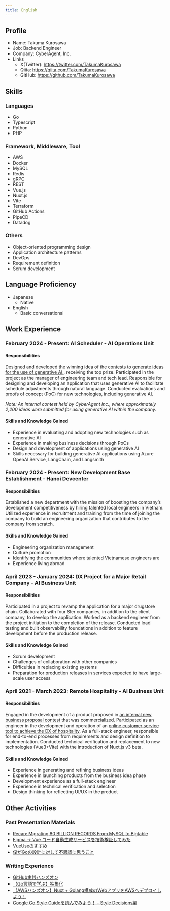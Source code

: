 ```yaml
---
title: English
---
```


## Profile
- Name: Takuma Kurosawa
- Job: Backend Engineer
- Company: CyberAgent, Inc.
- Links
  - X(Twitter): https://twitter.com/TakumaKurosawa
  - Qiita: https://qiita.com/TakumaKurosawa
  - GitHub: https://github.com/TakumaKurosawa

## Skills
### Languages
- Go
- Typescript
- Python
- PHP

### Framework, Middleware, Tool
- AWS
- Docker
- MySQL
- Redis
- gRPC
- REST
- Vue.js
- Nuxt.js
- Vite
- Terraform
- GitHub Actions
- PipeCD
- Datadog

### Others
- Object-oriented programming design
- Application architecture patterns
- DevOps
- Requirement definition
- Scrum development

## Language Proficiency

- Japanese
    - Native
- English
    - Basic conversational

## Work Experience

### February 2024 - Present: AI Scheduler - AI Operations Unit
#### Responsibilities
Designed and developed the winning idea of the [contests to generate ideas for the use of generative AI.](https://www.cyberagent.co.jp/way/list/detail/id=29503), receiving the top prize.
Participated in the project as the manager of engineering team and tech lead.
Responsible for designing and developing an application that uses generative AI to facilitate schedule adjustments through natural language.
Conducted evaluations and proofs of concept (PoC) for new technologies, including generative AI.

*Note: An internal contest held by CyberAgent Inc., where approximately 2,200 ideas were submitted for using generative AI within the company.*

#### Skills and Knowledge Gained
- Experience in evaluating and adopting new technologies such as generative AI
- Experience in making business decisions through PoCs
- Design and development of applications using generative AI
- Skills necessary for building generative AI applications using Azure OpenAI Service, LangChain, and Langsmith

### February 2024 - Present: New Development Base Establishment - Hanoi Devcenter
#### Responsibilities
Established a new department with the mission of boosting the company’s development competitiveness by hiring talented local engineers in Vietnam.
Utilized experience in recruitment and training from the time of joining the company to build an engineering organization that contributes to the company from scratch.

#### Skills and Knowledge Gained
- Engineering organization management
- Culture promotion
- Identifying the communities where talented Vietnamese engineers are
- Experience living abroad

### April 2023 - January 2024: DX Project for a Major Retail Company - AI Business Unit
#### Responsibilities
Participated in a project to revamp the application for a major drugstore chain.
Collaborated with four SIer companies, in addition to the client company, to develop the application.
Worked as a backend engineer from the project initiation to the completion of the release.
Conducted load testing and built observability foundations in addition to feature development before the production release.

#### Skills and Knowledge Gained
- Scrum development
- Challenges of collaboration with other companies
- Difficulties in replacing existing systems
- Preparation for production releases in services expected to have large-scale user access

### April 2021 - March 2023: Remote Hospitality - AI Business Unit
#### Responsibilities
Engaged in the development of a product proposed in [an internal new business proposal contest](https://x.com/CyberAgent_PR/status/1324539728813715456) that was commercialized.
Participated as an engineer in the development and operation of an [online customer service tool to achieve the DX of hospitality](https://www.cyberagent.co.jp/news/detail/id=28275).
As a full-stack engineer, responsible for end-to-end processes from requirements and design definition to implementation.
Conducted technical verification and replacement to new technologies (Vue3+Vite) with the introduction of Nuxt.js v3 beta.

#### Skills and Knowledge Gained
- Experience in generating and refining business ideas
- Experience in launching products from the business idea phase
- Development experience as a full-stack engineer
- Experience in technical verification and selection
- Design thinking for reflecting UI/UX in the product

## Other Activities

### Past Presentation Materials
- [Recap: Migrating 80 BILLION RECORDS From MySQL to Bigtable](https://speakerdeck.com/takumakurosawa/recap-migrating-80-billion-records-from-mysql-to-bigtable)
- [Figma → Vue コード自動生成サービスを技術検証してみた](https://speakerdeck.com/takumakurosawa/figma-vue-kodozi-dong-sheng-cheng-sabisuwoji-shu-jian-zheng-sitemita)
- [VueUseのすすめ](https://speakerdeck.com/takumakurosawa/vue-dot-js-v-tokyo-meetup-16)
- [僕がGoの設計に対して不思議に思うこと](https://speakerdeck.com/takumakurosawa/pu-gagonoshe-ji-nidui-sitebu-si-yi-nisi-ukoto)

### Writing Experience
- [GitHub実践ハンズオン](https://qiita.com/TakumaKurosawa/items/79a75026327d8deb9c04)
- [【Go言語で学ぶ】抽象化](https://qiita.com/TakumaKurosawa/items/4e26f77bd62fb734cf55)
- [【AWSハンズオン】Nuxt + Golang構成のWebアプリをAWSへデプロイしよう！](https://qiita.com/TakumaKurosawa/items/e67315583009257cd1ea)
- [Google Go Style Guideを読んでみよう！ - Style Decisions編](https://qiita.com/TakumaKurosawa/items/fbb1418111604837d8ac)

